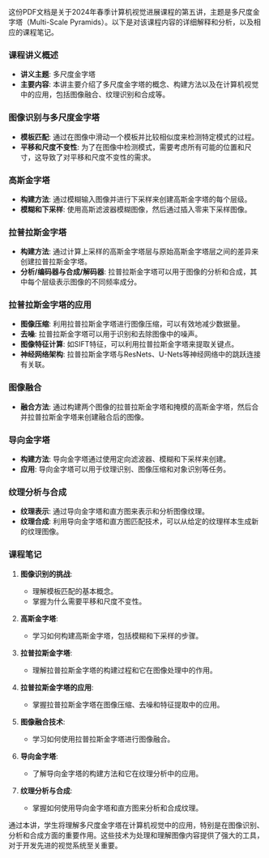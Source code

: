 这份PDF文档是关于2024年春季计算机视觉进展课程的第五讲，主题是多尺度金字塔（Multi-Scale Pyramids）。以下是对该课程内容的详细解释和分析，以及相应的课程笔记。

### 课程讲义概述
- **讲义主题**: 多尺度金字塔
- **主要内容**: 本讲主要介绍了多尺度金字塔的概念、构建方法以及在计算机视觉中的应用，包括图像融合、纹理识别和合成等。

### 图像识别与多尺度金字塔
- **模板匹配**: 通过在图像中滑动一个模板并比较相似度来检测特定模式的过程。
- **平移和尺度不变性**: 为了在图像中检测模式，需要考虑所有可能的位置和尺寸，这导致了对平移和尺度不变性的需求。

### 高斯金字塔
- **构建方法**: 通过模糊输入图像并进行下采样来创建高斯金字塔的每个层级。
- **模糊和下采样**: 使用高斯滤波器模糊图像，然后通过插入零来下采样图像。

### 拉普拉斯金字塔
- **构建方法**: 通过计算上采样的高斯金字塔层与原始高斯金字塔层之间的差异来创建拉普拉斯金字塔。
- **分析/编码器与合成/解码器**: 拉普拉斯金字塔可以用于图像的分析和合成，其中每个层级表示图像的不同频率成分。

### 拉普拉斯金字塔的应用
- **图像压缩**: 利用拉普拉斯金字塔进行图像压缩，可以有效地减少数据量。
- **去噪**: 拉普拉斯金字塔可以用于识别和去除图像中的噪声。
- **图像特征计算**: 如SIFT特征，可以利用拉普拉斯金字塔来提取关键点。
- **神经网络架构**: 拉普拉斯金字塔与ResNets、U-Nets等神经网络中的跳跃连接有关联。

### 图像融合
- **融合方法**: 通过构建两个图像的拉普拉斯金字塔和掩模的高斯金字塔，然后合并拉普拉斯金字塔来创建融合后的图像。

### 导向金字塔
- **构建方法**: 导向金字塔通过使用定向滤波器、模糊和下采样来创建。
- **应用**: 导向金字塔可以用于纹理识别、图像压缩和对象识别等任务。

### 纹理分析与合成
- **纹理表示**: 通过导向金字塔和直方图来表示和分析图像纹理。
- **纹理合成**: 利用导向金字塔和直方图匹配技术，可以从给定的纹理样本生成新的纹理图像。

### 课程笔记
1. **图像识别的挑战**:
   - 理解模板匹配的基本概念。
   - 掌握为什么需要平移和尺度不变性。

2. **高斯金字塔**:
   - 学习如何构建高斯金字塔，包括模糊和下采样的步骤。

3. **拉普拉斯金字塔**:
   - 理解拉普拉斯金字塔的构建过程和它在图像处理中的作用。

4. **拉普拉斯金字塔的应用**:
   - 掌握拉普拉斯金字塔在图像压缩、去噪和特征提取中的应用。

5. **图像融合技术**:
   - 学习如何使用拉普拉斯金字塔进行图像融合。

6. **导向金字塔**:
   - 了解导向金字塔的构建方法和它在纹理分析中的应用。

7. **纹理分析与合成**:
   - 掌握如何使用导向金字塔和直方图来分析和合成纹理。

通过本讲，学生将理解多尺度金字塔在计算机视觉中的应用，特别是在图像识别、分析和合成方面的重要作用。这些技术为处理和理解图像内容提供了强大的工具，对于开发先进的视觉系统至关重要。
